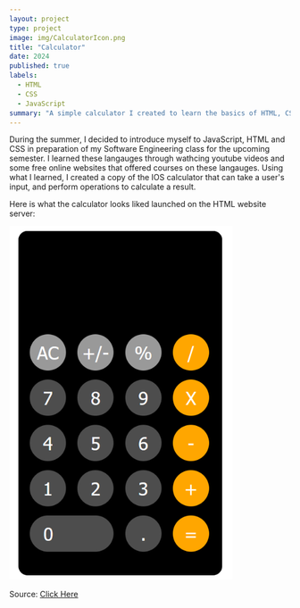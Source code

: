 ```yaml
---
layout: project
type: project
image: img/CalculatorIcon.png
title: "Calculator"
date: 2024
published: true
labels:
  - HTML
  - CSS
  - JavaScript
summary: "A simple calculator I created to learn the basics of HTML, CSS and JavaScript"
---
```


During the summer, I decided to introduce myself to JavaScript, HTML and CSS in preparation of my Software Engineering class for the upcoming semester. I learned these langauges through wathcing youtube videos and some free online websites that offered courses on these langauges. Using what I learned, I created a copy of the IOS calculator that can take a user's input, and perform operations to calculate a result. 

Here is what the calculator looks liked launched on the HTML website server: 

<img width="400px" src="../img/IOSCalculator.png">

Source: <a href="https://github.com/hoangv11/Calculator">Click Here</a>
